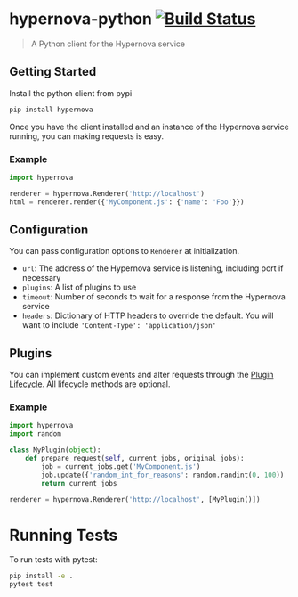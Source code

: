 # hypernova-python [![Build Status](https://travis-ci.org/ornj/hypernova-python.svg?branch=master)](https://travis-ci.org/ornj/hypernova-python)

> A Python client for the Hypernova service

## Getting Started

Install the python client from pypi

```sh
pip install hypernova
```

Once you have the client installed and an instance of the Hypernova service running, you can making requests is easy.

### Example

```python
import hypernova

renderer = hypernova.Renderer('http://localhost')
html = renderer.render({'MyComponent.js': {'name': 'Foo'}})
```

## Configuration

You can pass configuration options to `Renderer` at initialization.

* `url`: The address of the Hypernova service is listening, including port if necessary
* `plugins`: A list of plugins to use
* `timeout`: Number of seconds to wait for a response from the Hypernova service
* `headers`: Dictionary of HTTP headers to override the default. You will want to include `'Content-Type': 'application/json'`

## Plugins

You can implement custom events and alter requests through the [Plugin Lifecycle](https://github.com/airbnb/hypernova-node/blob/master/README.md#plugin-lifecycle-api). All lifecycle methods are optional.

### Example

```python
import hypernova
import random

class MyPlugin(object):
    def prepare_request(self, current_jobs, original_jobs):
        job = current_jobs.get('MyComponent.js')
        job.update({'random_int_for_reasons': random.randint(0, 100))
        return current_jobs

renderer = hypernova.Renderer('http://localhost', [MyPlugin()])
```

# Running Tests

To run tests with pytest:

```sh
pip install -e .
pytest test
```